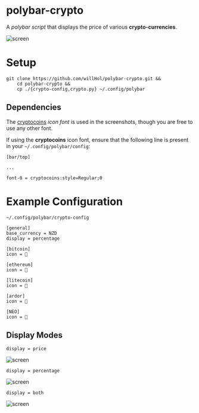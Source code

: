 # polybar-crypto
A *polybar script* that displays the price of various **crypto-currencies**.



![screen](https://user-images.githubusercontent.com/24377188/31326832-34dd06de-ad27-11e7-908f-9e7d72398eb7.jpg)



# Setup
```
git clone https://github.com/willHol/polybar-crypto.git &&
    cd polybar-crypto &&
    cp ./{crypto-config,crypto.py} ~/.config/polybar
```

## Dependencies
The [cryptocoins](https://github.com/allienworks/cryptocoins) *icon font* is used in the screenshots, though you are free to use any other font.

If using the **cryptocoins** icon font, ensure that the following line is present in your `~/.config/polybar/config`:

```
[bar/top]

...

font-0 = cryptocoins:style=Regular;0
```

# Example Configuration

`~/.config/polybar/crypto-config`
```
[general]
base_currency = NZD
display = percentage

[bitcoin]
icon = 

[ethereum]
icon = 

[litecoin]
icon = 

[ardor]
icon = 

[NEO]
icon = 
```

## Display Modes

`display = price`

![screen](https://user-images.githubusercontent.com/24377188/31331319-4ef14406-ad3e-11e7-9242-12440ef96774.jpg)

`display = percentage`

![screen](https://user-images.githubusercontent.com/24377188/31331342-65e40428-ad3e-11e7-88e0-3b87921805c7.jpg)

`display = both`

![screen](https://user-images.githubusercontent.com/24377188/31331368-80faac76-ad3e-11e7-9977-e86b1eebe401.jpg)
